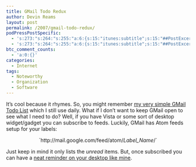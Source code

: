 ```yaml
---
title: GMail Todo Redux
author: Devin Reams
layout: post
permalink: /2007/gmail-todo-redux/
podPressPostSpecific:
  - 's:273:"s:264:"s:255:"a:6:{s:15:"itunes:subtitle";s:15:"##PostExcerpt##";s:14:"itunes:summary";s:15:"##PostExcerpt##";s:15:"itunes:keywords";s:17:"##WordPressCats##";s:13:"itunes:author";s:10:"##Global##";s:15:"itunes:explicit";s:7:"Default";s:12:"itunes:block";s:7:"Default";}";";";'
  - 's:273:"s:264:"s:255:"a:6:{s:15:"itunes:subtitle";s:15:"##PostExcerpt##";s:14:"itunes:summary";s:15:"##PostExcerpt##";s:15:"itunes:keywords";s:17:"##WordPressCats##";s:13:"itunes:author";s:10:"##Global##";s:15:"itunes:explicit";s:7:"Default";s:12:"itunes:block";s:7:"Default";}";";";'
btc_comment_counts:
  - 'a:0:{}'
categories:
  - Internet
tags:
  - Noteworthy
  - Organization
  - Software
---
```

It&#8217;s cool because it rhymes. So, you might remember [my very simple GMail Todo List][1] which I still use daily. What if I don&#8217;t want to keep GMail open to see what I need to do? Well, if you have Vista or some sort of desktop widget/gadget you can subscribe to feeds. Luckily, GMail has Atom feeds setup for your labels:

<center>
  `http://mail.google.com/feed/atom/<em>Label_Name</em>/`
</center>

Just keep in mind it only lists the *unread* items. But, once subscribed you can have a [neat reminder on your desktop like mine][2].

 [1]: https://devin.reams.me/2006/gmail-todo-list/
 [2]: http://www.flickr.com/photos/devdev/427665505/